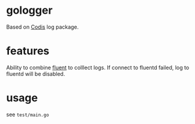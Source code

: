 # gologger
Based on [Codis](https://github.com/CodisLabs/codis/blob/release3.2/pkg/utils/log/log.go) log package.

# features
Ability to combine [fluent](https://github.com/fluent/fluentd) to colllect logs.
If connect to fluentd failed, log to fluentd will be disabled.

# usage

see `test/main.go`
